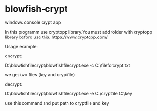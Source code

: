 # blowfish-crypt
windows console crypt app

In this programm use cryptopp library.You must add folder with cryptopp library before use this.
https://www.cryptopp.com/

Usage example:


encrypt:

D:\blowfishfilecrypt\blowfishfilecrypt.exe -c C:\fileforcrypt.txt

we get two files (key and cryptfile)

decrypt:


D:\blowfishfilecrypt\blowfishfilecrypt.exe -e C:\cryptfile C:\key

use this command and put path to cryptfile and key
